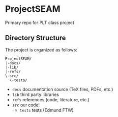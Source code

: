 # ProjectSEAM
Primary repo for PLT class project

## Directory Structure
The project is organized as follows:

```
ProjectSEAM/
|-docs/
|-lib/
|-refs/
\-src/
  \-tests/
```

* `docs` documentation source (TeX files, PDFs, etc.)
* `lib` third party libraries
* `refs` references (code, literature, etc.)
* `src` our code!
  - `tests` tests (Edmund FTW)
